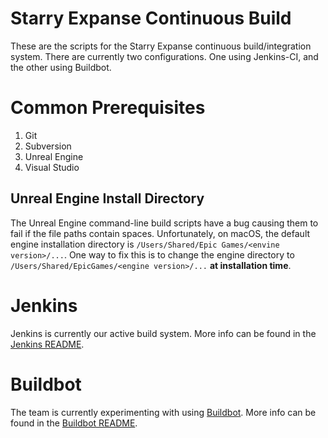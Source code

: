 Starry Expanse Continuous Build
===============================

These are the scripts for the Starry Expanse continuous build/integration
system. There are currently two configurations. One using Jenkins-CI, and
the other using Buildbot.

# Common Prerequisites

1. Git
2. Subversion
3. Unreal Engine
4. Visual Studio

## Unreal Engine Install Directory
The Unreal Engine command-line build scripts have a bug causing them to fail
if the file paths contain spaces. Unfortunately, on macOS, the default engine
installation directory is `/Users/Shared/Epic Games/<envine version>/...`.
One way to fix this is to change the engine directory to
`/Users/Shared/EpicGames/<engine version>/...` **at installation time**.

# Jenkins

Jenkins is currently our active build system. More info can be found in the
[Jenkins README](jenkins/README.md).

# Buildbot

The team is currently experimenting with using [Buildbot](https://buildbot.net/).
More info can be found in the [Buildbot README](buildbot/README.md).
